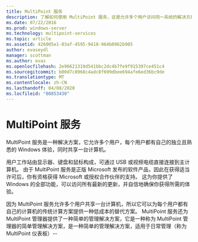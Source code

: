 ```yaml
---
title: MultiPoint 服务
description: 了解如何使用 MultiPoint 服务，这是允许多个用户访问同一系统的解决方案
ms.date: 07/22/2016
ms.prod: windows-server
ms.technology: multipoint-services
ms.topic: article
ms.assetid: 426005e1-03af-4595-9418-964b0962b905
author: evaseydl
manager: scottman
ms.author: evas
ms.openlocfilehash: 2e96621319d541bbc2dc4b7fe9f915397ce451c4
ms.sourcegitcommit: b00d7c8968c4adc8f699dbee694afe6ed36bc9de
ms.translationtype: MT
ms.contentlocale: zh-CN
ms.lasthandoff: 04/08/2020
ms.locfileid: "80853430"
---
```

# <a name="multipoint-services"></a>MultiPoint 服务
MultiPoint 服务是一种解决方案，它允许多个用户，每个用户都有自己的独立且熟悉的 Windows 体验，同时共享一台计算机。

用户工作站由显示器、键盘和鼠标构成，可通过 USB 或视频电缆直接连接到主计算机。 由于 MultiPoint 服务是正版 Microsoft 发布的软件产品，因此在获得适当许可后，你有资格获得 Microsoft 或授权合作伙伴的支持。 这为你提供了 Windows 的全部功能，可以访问所有最新的更新，并自信地确保你获得所需的体验。

因为 MultiPoint 服务允许多个用户共享一台计算机，所以它可以为每个用户都有自己的计算机的传统计算方案提供一种低成本的替代方案。 MultiPoint 服务还为 MultiPoint 管理器提供了一种简单的管理解决方案，它是一种称为 MultiPoint 管理器的简单管理解决方案，是一种简单的管理解决方案，适用于日常管理（称为 MultiPoint 仪表板）\-\-  
  